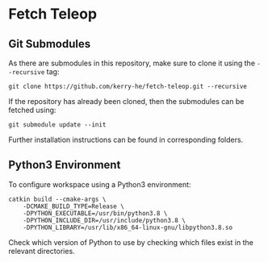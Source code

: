 # Fetch Teleop

## Git Submodules
As there are submodules in this repository, make sure to clone it using the `--recursive` tag:

    git clone https://github.com/kerry-he/fetch-teleop.git --recursive

If the repository has already been cloned, then the submodules can be fetched using:

    git submodule update --init
   
Further installation instructions can be found in corresponding folders. 

## Python3 Environment

To configure workspace using a Python3 environment:

    catkin build --cmake-args \ 
        -DCMAKE_BUILD_TYPE=Release \ 
        -DPYTHON_EXECUTABLE=/usr/bin/python3.8 \ 
        -DPYTHON_INCLUDE_DIR=/usr/include/python3.8 \ 
        -DPYTHON_LIBRARY=/usr/lib/x86_64-linux-gnu/libpython3.8.so

Check which version of Python to use by checking which files exist in the relevant directories. 

